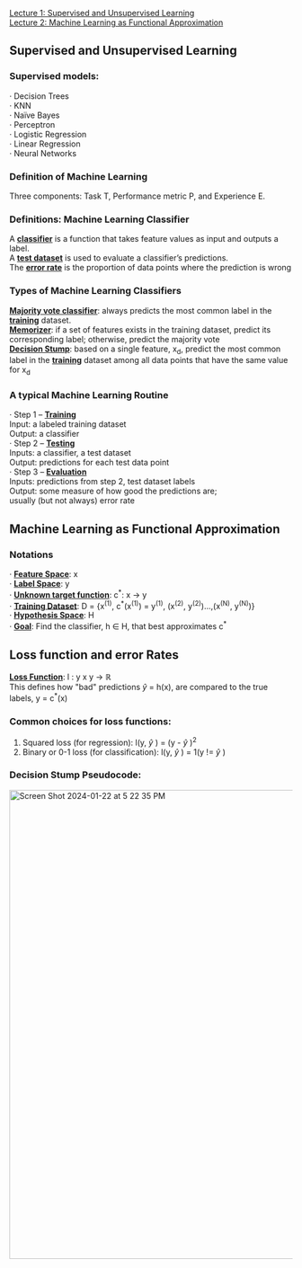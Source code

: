[Lecture 1: Supervised and Unsupervised Learning](#Supervised-and-Unsupervised-Learning)<br>
[Lecture 2: Machine Learning as Functional Approximation](#Machine-Learning-as-Functional-Approximation)<br>

## Supervised and Unsupervised Learning
### Supervised models:<br>
· Decision Trees<br>
· KNN<br>
· Naïve Bayes<br>
· Perceptron<br>
· Logistic Regression<br>
· Linear Regression<br>
· Neural Networks<br>

### Definition of Machine Learning
Three components: Task T, Performance metric P, and Experience E.

### Definitions: Machine Learning Classifier
A <ins>**classifier**</ins> is a function that takes feature values as input and outputs a label. <br>
A <ins>**test dataset**</ins> is used to evaluate a classifier’s predictions. <br>
The <ins>**error rate**</ins> is the proportion of data points where the prediction is wrong <br>

### Types of Machine Learning Classifiers
<ins>**Majority vote classifier**</ins>: always predicts the most common label in the <ins>**training**</ins> dataset. <br>
<ins>**Memorizer**</ins>: if a set of features exists in the training dataset, predict its corresponding label; otherwise, predict the majority vote <br>
<ins>**Decision Stump**</ins>: based on a single feature, x<sub>d</sub>, predict the most common label in the <ins>**training**</ins> dataset among all data points that have the same value for x<sub>d</sub><br>

### A typical Machine Learning Routine
· Step 1 – <ins>**Training**</ins><br>
    Input: a labeled training dataset <br>
    Output: a classifier<br>
· Step 2 – <ins>**Testing**</ins><br>
    Inputs: a classifier, a test dataset<br>
    Output: predictions for each test data point<br>
· Step 3 – <ins>**Evaluation**</ins><br>
    Inputs: predictions from step 2, test dataset labels<br>
    Output: some measure of how good the predictions are;<br>
    usually (but not always) error rate<br>

## Machine Learning as Functional Approximation
### Notations
· <ins>**Feature Space**</ins>: x<br>
· <ins>**Label Space**</ins>: y<br>
· <ins>**Unknown target function**</ins>: c<sup>*</sup>: x -> y<br>
· <ins>**Training Dataset**</ins>: D = {x<sup>(1)</sup>, c<sup>\*</sup>(x<sup>(1)</sup>) = y<sup>(1)</sup>, (x<sup>(2)</sup>, y<sup>(2)</sup>)...,(x<sup>(N)</sup>, y<sup>(N)</sup>)}<br>
· <ins>**Hypothesis Space**</ins>: H<br>
· <ins>**Goal**</ins>: Find the classifier, h ∈ H, that best approximates c<sup>\*</sup><br>

## Loss function and error Rates
<ins>**Loss Function**</ins>: l : y x y -> ℝ<br>
This defines how "bad" predictions $\hat{y}$ = h(x), are compared to the true labels, y = c<sup>\*</sup>(x)<br>

### Common choices for loss functions:
1. Squared loss (for regression): l(y, $\hat{y}$ ) = (y - $\hat{y}$ )<sup>2</sup><br>
2. Binary or 0-1 loss (for classification): l(y, $\hat{y}$ ) = 1(y != $\hat{y}$ ) <br>

### Decision Stump Pseudocode:
<img width="835" alt="Screen Shot 2024-01-22 at 5 22 35 PM" src="https://github.com/AllenJWZhu/CMU_Course_Notes/assets/55110211/0b2d5b72-c02f-4c40-9ab0-a06fb4773c4e">

